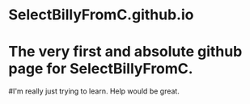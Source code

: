 # SelectBillyFromC.github.io
# The very first and absolute github page for SelectBillyFromC.
  #I'm really just trying to learn. Help would be great.
